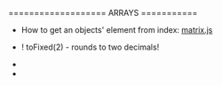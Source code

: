 =================== ARRAYS ===========

- How to get an objects' element from index:
  [matrix.js](js/matrix.js)

- ! toFixed(2) - rounds to two decimals!
-
-
